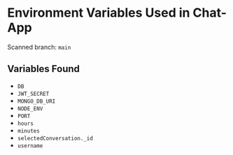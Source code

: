# Environment Variables Used in Chat-App

Scanned branch: `main`

## Variables Found
- `DB`
- `JWT_SECRET`
- `MONGO_DB_URI`
- `NODE_ENV`
- `PORT`
- `hours`
- `minutes`
- `selectedConversation._id`
- `username`